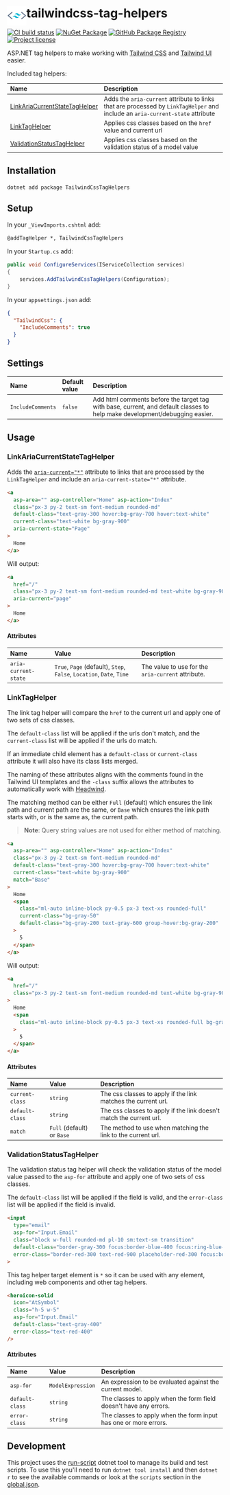 # <img src="assets/logo.svg" align="left" height="45"> tailwindcss-tag-helpers

[![CI build status](https://github.com/xt0rted/tailwindcss-tag-helpers/workflows/CI/badge.svg)](https://github.com/xt0rted/tailwindcss-tag-helpers/actions?query=workflow%3ACI)
[![NuGet Package](https://img.shields.io/nuget/v/TailwindCssTagHelpers?logo=nuget)](https://www.nuget.org/packages/TailwindCssTagHelpers)
[![GitHub Package Registry](https://img.shields.io/badge/github-package_registry-yellow?logo=nuget)](https://nuget.pkg.github.com/xt0rted/index.json)
[![Project license](https://img.shields.io/github/license/xt0rted/tailwindcss-tag-helpers)](LICENSE)

ASP.NET tag helpers to make working with [Tailwind CSS](https://tailwindcss.com/) and [Tailwind UI](https://tailwindui.com/) easier.

Included tag helpers:

Name | Description
:-- | :--
[LinkAriaCurrentStateTagHelper](#linkariacurrentstatetaghelper) | Adds the `aria-current` attribute to links that are processed by `LinkTagHelper` and include an `aria-current-state` attribute
[LinkTagHelper](#linktaghelper) | Applies css classes based on the `href` value and current url
[ValidationStatusTagHelper](#validationstatustaghelper) | Applies css classes based on the validation status of a model value

## Installation

```terminal
dotnet add package TailwindCssTagHelpers
```

## Setup

In your `_ViewImports.cshtml` add:

```html
@addTagHelper *, TailwindCssTagHelpers
```

In your `Startup.cs` add:

```csharp
public void ConfigureServices(IServiceCollection services)
{
    services.AddTailwindCssTagHelpers(Configuration);
}
```

In your `appsettings.json` add:

```json
{
  "TailwindCss": {
    "IncludeComments": true
  }
}
```

## Settings

Name | Default value | Description
:-- | :-- | :--
`IncludeComments` | `false` | Add html comments before the target tag with base, current, and default classes to help make development/debugging easier.

## Usage

### LinkAriaCurrentStateTagHelper

Adds the [`aria-current="*"`](https://www.w3.org/TR/wai-aria-1.1/#aria-current) attribute to links that are processed by the `LinkTagHelper` and include an `aria-current-state="*"` attribute.

```html
<a
  asp-area="" asp-controller="Home" asp-action="Index"
  class="px-3 py-2 text-sm font-medium rounded-md"
  default-class="text-gray-300 hover:bg-gray-700 hover:text-white"
  current-class="text-white bg-gray-900"
  aria-current-state="Page"
>
  Home
</a>
```

Will output:

```html
<a
  href="/"
  class="px-3 py-2 text-sm font-medium rounded-md text-white bg-gray-900"
  aria-current="page"
>
  Home
</a>
```

#### Attributes

Name | Value | Description
:-- | :-- | :--
`aria-current-state` | `True`, `Page` (default), `Step`, `False`, `Location`, `Date`, `Time` | The value to use for the `aria-current` attribute.

### LinkTagHelper

The link tag helper will compare the `href` to the current url and apply one of two sets of css classes.

The `default-class` list will be applied if the urls don't match, and the `current-class` list will be applied if the urls do match.

If an immediate child element has a `default-class` or `current-class` attribute it will also have its class lists merged.

The naming of these attributes aligns with the comments found in the Tailwind UI templates and the `-class` suffix allows the attributes to automatically work with [Headwind](https://marketplace.visualstudio.com/items?itemName=heybourn.headwind).

The matching method can be either `Full` (default) which ensures the link path and current path are the same, or `Base` which ensures the link path starts with, or is the same as, the current path.

> **Note**: Query string values are not used for either method of matching.

```html
<a
  asp-area="" asp-controller="Home" asp-action="Index"
  class="px-3 py-2 text-sm font-medium rounded-md"
  default-class="text-gray-300 hover:bg-gray-700 hover:text-white"
  current-class="text-white bg-gray-900"
  match="Base"
>
  Home
  <span
    class="ml-auto inline-block py-0.5 px-3 text-xs rounded-full"
    current-class="bg-gray-50"
    default-class="bg-gray-200 text-gray-600 group-hover:bg-gray-200"
  >
    5
  </span>
</a>
```

Will output:

```html
<a
  href="/"
  class="px-3 py-2 text-sm font-medium rounded-md text-white bg-gray-900"
>
  Home
  <span
    class="ml-auto inline-block py-0.5 px-3 text-xs rounded-full bg-gray-50"
  >
    5
  </span>
</a>
```

#### Attributes

Name | Value | Description
:-- | :-- | :--
`current-class` | `string` | The css classes to apply if the link matches the current url.
`default-class` | `string` | The css classes to apply if the link doesn't match the current url.
`match` | `Full` (default) or `Base` | The method to use when matching the link to the current url.

### ValidationStatusTagHelper

The validation status tag helper will check the validation status of the model value passed to the `asp-for` attribute and apply one of two sets of css classes.

The `default-class` list will be applied if the field is valid, and the `error-class` list will be applied if the field is invalid.

```html
<input
  type="email"
  asp-for="Input.Email"
  class="block w-full rounded-md pl-10 sm:text-sm transition"
  default-class="border-gray-300 focus:border-blue-400 focus:ring-blue-400"
  error-class="border-red-300 text-red-900 placeholder-red-300 focus:border-red-500 focus:outline-none focus:ring-red-500"
>
```

This tag helper target element is `*` so it can be used with any element, including web components and other tag helpers.

```html
<heroicon-solid
  icon="AtSymbol"
  class="h-5 w-5"
  asp-for="Input.Email"
  default-class="text-gray-400"
  error-class="text-red-400"
/>
```

#### Attributes

Name | Value | Description
:-- | :-- | :--
`asp-for` | `ModelExpression` | An expression to be evaluated against the current model.
`default-class` | `string` | The classes to apply when the form field doesn't have any errors.
`error-class` | `string` | The classes to apply when the form input has one or more errors.

## Development

This project uses the [run-script](https://github.com/xt0rted/dotnet-run-script) dotnet tool to manage its build and test scripts.
To use this you'll need to run `dotnet tool install` and then `dotnet r` to see the available commands or look at the `scripts` section in the [global.json](global.json).
